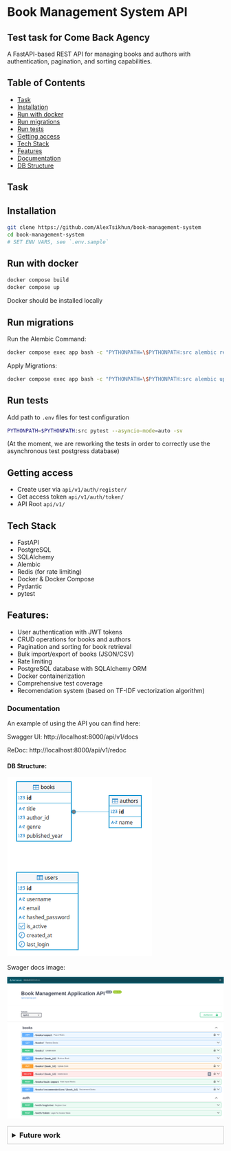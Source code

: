 # Book Management System API

## Test task for Come Back Agency

A FastAPI-based REST API for managing books and authors with authentication, pagination, and sorting capabilities.

## Table of Contents

- [Task](#task)
- [Installation](#installation)
- [Run with docker](#run-with-docker)
- [Run migrations](#run-migrations)
- [Run tests](#run-tests)
- [Getting access](#getting-access)
- [Tech Stack](#tech-stack)
- [Features](#features)
- [Documentation](#documentation)
- [DB Structure](#db-structure)

## Task

## Installation

```bash
git clone https://github.com/AlexTsikhun/book-management-system
cd book-management-system
# SET ENV VARS, see `.env.sample` 
```

## Run with docker

```bash
docker compose build
docker compose up
```

Docker should be installed locally

## Run migrations

Run the Alembic Command:

```bash
docker compose exec app bash -c "PYTHONPATH=\$PYTHONPATH:src alembic revision --autogenerate -m 'Add relationship between models'"
```

Apply Migrations:

```bash
docker compose exec app bash -c "PYTHONPATH=\$PYTHONPATH:src alembic upgrade head"
```


## Run tests

Add path to `.env` files for test configuration

```bash
PYTHONPATH=$PYTHONPATH:src pytest --asyncio-mode=auto -sv
```
(At the moment, we are reworking the tests in order to correctly use the asynchronous test postgress database)

## Getting access

- Create user via `api/v1/auth/register/`
- Get access token `api/v1/auth/token/`
- API Root `api/v1/`

## Tech Stack

- FastAPI
- PostgreSQL
- SQLAlchemy
- Alembic
- Redis (for rate limiting)
- Docker & Docker Compose
- Pydantic
- pytest

## Features:

- User authentication with JWT tokens
- CRUD operations for books and authors
- Pagination and sorting for book retrieval
- Bulk import/export of books (JSON/CSV)
- Rate limiting
- PostgreSQL database with SQLAlchemy ORM
- Docker containerization
- Comprehensive test coverage
- Recomendation system (based on TF-IDF vectorization algorithm)


### Documentation

An example of using the API you can find here:

Swagger UI: http://localhost:8000/api/v1/docs

ReDoc: http://localhost:8000/api/v1/redoc

#### DB Structure:

![db_structure.png](readme_images/db_structure.png)


Swager docs image:

![swager_docs_image.png](readme_images/swager_docs_image.png)

<details style="border: 1px solid #ccc; padding: 10px; margin-bottom: 10px">
<summary style="font-size: 1.17em; font-weight: bold; ">Future work</summary>

- Deploy to AWS

</details>
